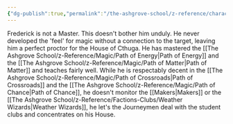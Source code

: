 ```yaml
---
{"dg-publish":true,"permalink":"/the-ashgrove-school/z-reference/characters/teachers/frederick-van-der-meer/"}
---
```


Frederick is not a Master. This doesn't bother him unduly. He never developed the 'feel' for magic without a connection to the target, leaving him a perfect proctor for the House of Cthuga. He has mastered the [[The Ashgrove School/z-Reference/Magic/Path of Energy\|Path of Energy]] and the [[The Ashgrove School/z-Reference/Magic/Path of Matter\|Path of Matter]] and teaches fairly well. While he is respectably decent in the [[The Ashgrove School/z-Reference/Magic/Path of Crossroads\|Path of Crossroads]] and the [[The Ashgrove School/z-Reference/Magic/Path of Chance\|Path of Chance]], he doesn't monitor the [[Makers\|Makers]] or the [[The Ashgrove School/z-Reference/Factions-Clubs/Weather Wizards\|Weather Wizards]], he let's the Journeymen deal with the student clubs and concentrates on his House.